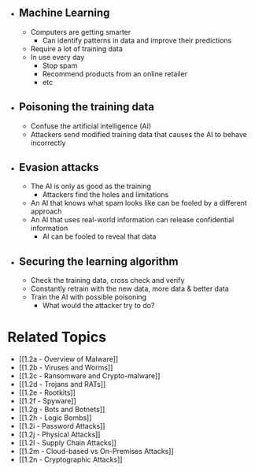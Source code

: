 - ## Machine Learning
	- Computers are getting smarter
		- Can identify patterns in data and improve their predictions
	- Require a lot of training data
	- In use every day
		- Stop spam
		- Recommend products from an online retailer
		- etc
- ## Poisoning the training data
	- Confuse the artificial intelligence (AI)
	- Attackers send modified training data that causes the AI to behave incorrectly
- ## Evasion attacks
	- The AI is only as good as the training
		- Attackers find the holes and limitations
	- An AI that knows what spam looks like can be fooled by a different approach
	- An AI that uses real-world information can release confidential information
		- AI can be fooled to reveal that data
- ## Securing the learning algorithm
	- Check the training data, cross check and verify
	- Constantly retrain with the new data, more data & better data
	- Train the AI with possible poisoning
		- What would the attacker try to do?

# Related Topics
- [[1.2a - Overview of Malware]]
- [[1.2b - Viruses and Worms]]
- [[1.2c - Ransomware and Crypto-malware]]
- [[1.2d - Trojans and RATs]]
- [[1.2e - Rootkits]]
- [[1.2f - Spyware]]
- [[1.2g - Bots and Botnets]]
- [[1.2h - Logic Bombs]]
- [[1.2i - Password Attacks]]
- [[1.2j - Physical Attacks]]
- [[1.2l - Supply Chain Attacks]]
- [[1.2m - Cloud-based vs On-Premises Attacks]]
- [[1.2n - Cryptographic Attacks]]
